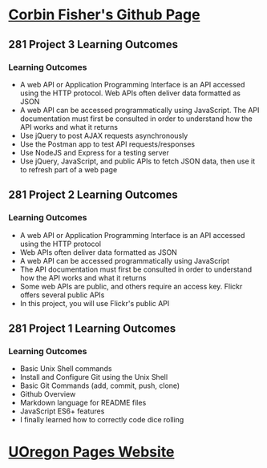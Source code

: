 # [Corbin Fisher's Github Page](https://corbinf.github.io/)

## 281 Project 3 Learning Outcomes
### Learning Outcomes
* A web API or Application Programming Interface is an API
accessed using the HTTP protocol. Web APIs often deliver data
formatted as JSON
* A web API can be accessed programmatically using JavaScript.
The API documentation must first be consulted in order to
understand how the API works and what it returns
* Use jQuery to post AJAX requests asynchronously
* Use the Postman app to test API requests/responses
* Use NodeJS and Express for a testing server
* Use jQuery, JavaScript, and public APIs to fetch JSON data, then
use it to refresh part of a web page

## 281 Project 2 Learning Outcomes
### Learning Outcomes
* A web API or Application Programming Interface is an API accessed using the HTTP protocol
* Web APIs often deliver data formatted as JSON
* A web API can be accessed programmatically using
JavaScript
* The API documentation must first be consulted in order to understand how the API works and what it returns
* Some web APIs are public, and others require an access key. Flickr offers several public APIs
* In this project, you will use Flickr's public API


## 281 Project 1 Learning Outcomes
### Learning Outcomes
* Basic Unix Shell commands
* Install and Configure Git using the Unix Shell
* Basic Git Commands (add, commit, push, clone)
* Github Overview
* Markdown language for README files
* JavaScript ES6+ features
* I finally learned how to correctly code dice rolling
# [UOregon Pages Website](https://pages.uoregon.edu/corbinf/281/)
